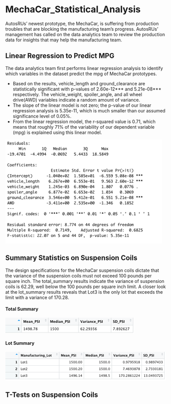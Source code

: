 # MechaCar_Statistical_Analysis

AutosRUs’ newest prototype, the MechaCar, is suffering from production troubles that are blocking the manufacturing team’s progress. AutosRUs’ management has called on the data analytics team to review the production data for insights that may help the manufacturing team.

## Linear Regression to Predict MPG

The data analytics team first performs linear regression analysis to identify which variables in the dataset predict the mpg of MechaCar prototypes.
 - Based on the results, vehicle_length and ground_clearance are statistically significant with p-values of 2.60e-12*** and 5.21e-08*** respectively. The vehicle_weight, spoiler_angle, and all wheel drive(AWD) variables indicate a random amount of variance.
 - The slope of the linear model is not zero; the p-value of our linear regression analysis is 5.35e-11, which is much smaller than our assumed significance level of 0.05%.
 - From the linear regression model, the r-squared value is 0.71, which means that roughly 71% of the variability of our dependent variable (mpg) is explained using this linear model.

![](https://github.com/AB3478/MechaCar_Statistical_Analysis/blob/d69d95d415f93a8465979bd1c0d4baf84809428f/Resources/Linear_Regression.png)

## Summary Statistics on Suspension Coils
The design specifications for the MechaCar suspension coils dictate that the variance of the suspension coils must not exceed 100 pounds per square inch. The total_summary results indicate the variance of suspension coils is 62.29, well below the 100 pounds per square inch limit. A closer look at the lot_summary results reveals that Lot3 is the only lot that exceeds the limit with a variance of 170.28.

#### Total Summary
![](https://github.com/AB3478/MechaCar_Statistical_Analysis/blob/c266299225209c3932b4d91c2b2f353e66f571a6/Resources/Total_Summary.png)

#### Lot Summary
![](https://github.com/AB3478/MechaCar_Statistical_Analysis/blob/c266299225209c3932b4d91c2b2f353e66f571a6/Resources/Lot_Summary.png)

## T-Tests on Suspension Coils
